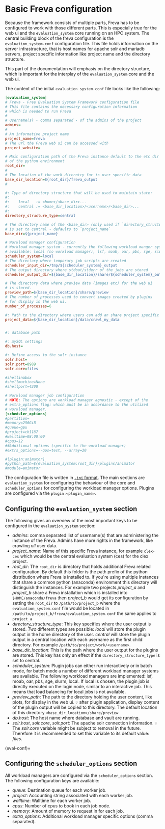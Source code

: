 # Basic Freva configuration

Because the framework consists of multiple parts, Freva has to be configured
to work with those different parts. This is especially true for the web ui
and the `evaluation_system` core running on an HPC system. The central
building block of the freva configuration is the `evaluation_system.conf`
configuration file. This file holds information on the server infrastructure,
that is host names for apache solr and mariadb servers, project specific
information like project name and the directory structure.

This part of the documentation will emphasis on the directory structure, which
is important for the interplay of the `evaluation_system` core and the web ui.

The content of the initial `evaluation_system.conf` file looks like the
following:

```ini
[evaluation_system]
# Freva - Free Evaluation System Framework configuration file
# This file contains the necessary configuration information
# which is needed to run Freva
#
# Username(s) - comma separated - of the admins of the project
admins=
#
# An informative project name
project_name=freva
# The url the Freva web ui can be accessed with
project_website=

# Main configuration path of the Freva instance default to the etc dir
# of the python environment
root_dir=
#
# The location of the work direcotry for is user specific data
base_dir_location=${root_dir}/freva_output
#

#: Type of directory structure that will be used to maintain state:
#:
#:    local   := <home>/<base_dir>...
#:    central := <base_dir_location>/<username>/<base_dir>...
#:
directory_structure_type=central

# The directory name of the <base_dir> (only used if `directory_structure_type`
# is set to central - defaults to `project_name`
base_dir=${project_name}

# Workload manager configuration
# Workload manager system - currently the following workload manger systems are
# available: local (no workload manager), lsf, moab, oar, pbs, sge, slurm
scheduler_system=local
# The directory where temporary job scripts are created
scheduler_input_dir=/tmp/${scheduler_system}_output
# The output directory where stdout/stderr of the jobs are stored
scheduler_output_dir=${base_dir_location}/share/${scheduler_system}_output

# The directory data where preview data (images etc) for the web ui
# is stored.
preview_path=${base_dir_location}/share/preview
# The number of processes used to convert images created by plugins
# for display in the web ui.
number_of_processes=6

#: Path to the directory where users can add an share project specific data
project_data=${base_dir_location}/data/crawl_my_data


#: database path

#: mySQL settings
db.host=

#: Define access to the solr instance
solr.host=
solr.port=8989
solr.core=files

#shellinabox
#shellmachine=None
#shellport=4200

# Workload manager job configuration
# NOTE: The options are workload manager agnostic - except of the
# extra_options flag: which must be in accordance to the utilized
# workload manager.
[scheduler_options]
#partition=
#memory=256GiB
#queue=gpu
#project=ch1187
#walltime=08:00:00
#cpus=12
##Additional options (specific to the workload manager)
#extra_options=--qos=test, --array=20

#[plugin:animator]
#python_path=${evaluation_system:root_dir}/plugins/animator
#module=animator
```

The configuration file is written in [`.ini` format](https://en.wikipedia.org/wiki/INI_file).
The main sections are `evaluation_system` for configuring the behaviour of the
core and `scheduler_options` for configuring the workload manager options.
Plugins are configured via the `plugin:<plugin_name>`.

## Configuring the `evaluation_system` section
The following gives an overview of the most important keys to be configured
in the `evaluation_system` section:

- *admins*: comma separated list of username(s) that are administering the
  instance of the Freva. Admins have more rights in the framework, like
  crawling *all* user data.
- *project_name*: Name of this specific Freva instance, for example `clex-ces`
   which would be the central evaluation system (ces) for the clex project.
- *root_dir*: The `root_dir` is directory that holds additional Freva related
   configuration. By default this folder is the path prefix of the python
   distribution where Freva is installed to. If you're using multiple instances that share
   a common python (anaconda) environment this directory will distinguish the instances.
   For example two projects *project_a* and *project_b* share a Freva installation
   which is installed into `$HOME/anaconda/freva` then *project_b* would get its
   configuration by setting the `root_dir` to `/path/to/project_b` where
   the `evaluation_system.conf` file would be located in
   `/path/to/project_b/freva/evaluation_system.conf` the same applies to
   `project_a`
- *directory_structure_type*: This key specifies where the user output is stored.
  *Two* different types are possible: *local* will store the plugin output in the
  home directory of the user. *central* will store the plugin
  output in a central location with each username as the first child directory.
  For example `/path/to/project/work/<username>`.
- *base_dir_location*: This is the path where the user output for the plugins
  are stored. This key has only an effect if the `directory_structure_type` is
  set to central.
- *scheduler_system*: Plugin jobs can either run interactively or in batch mode,
  for batch mode a number of different workload manager systems are available.
  The following workload managers are implemented: lsf, moab, oar, pbs, sge,
  slurm, local. If local is chosen, the plugin job is directly executed on
  the login node, similar to an interactive job. This means that load
  balancing for local jobs is not available.
- *preview_path*: The path to the directory holding the user content,
   like plots, for display in the web ui. ``💡`` after plugin application, display
   content of the plugin output will be copied to this directory. The default
   location of this directory `<base_dir_location>/share/preview`
- *db.host*: The host name where database and vault are running.
- *solr.host*, *solr.core*, *solr.port*: The apache solr connection information.
  ``💡`` The *solr.core* variable might be subject to removal in the future.
  Therefore it is recommended to set this variable to its default value: *files*.

(eval-conf)=
## Configuring the `scheduler_options` section
All workload managers are configured via the `scheduler_options` section. The
following configuration keys are available:

- *queue*:  Destination queue for each worker job.
- *project*: Accounting string associated with each worker job.
- *walltime*: Walltime for each worker job.
- *cpus*:   Number of cpus to book in each job node.
- *memory*: Amount of memory to request in for each job.
- *extra_options*: Additional workload manager specific options (comma separated).
